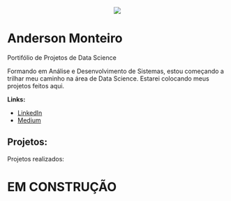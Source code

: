<p align="center">
  <img src="https://raw.githubusercontent.com/anssodre/datascience/master/banner.png" >
</p>

# Anderson Monteiro
Portifólio de Projetos de Data Science

Formando em Análise e Desenvolvimento de Sistemas, estou começando a trilhar meu caminho na área de Data Science. Estarei colocando meus projetos feitos aqui.

**Links:**
* [LinkedIn](https://www.linkedin.com/in/anssm/)
* [Medium](https://medium.com/@an.monteiro)

## Projetos:
Projetos realizados:

# EM CONSTRUÇÃO
